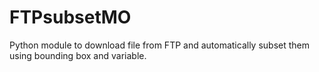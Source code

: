 # FTPsubsetMO
 Python module to download file from FTP and automatically subset them using bounding box and variable.
